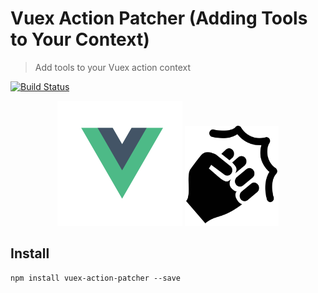 # Vuex Action Patcher (Adding Tools to Your Context)
> Add tools to your Vuex action context

[![Build Status](https://travis-ci.org/alajfit/vuex-action-patcher.svg?branch=master)](https://travis-ci.org/alajfit/vuex-action-patcher)

<p align="center">
    <img width="200" height="200" src="./docs/assets/vue.svg" />
    <img width="150" height="160" src="./docs/assets/action.png" />
</p>

## Install

```
npm install vuex-action-patcher --save
```